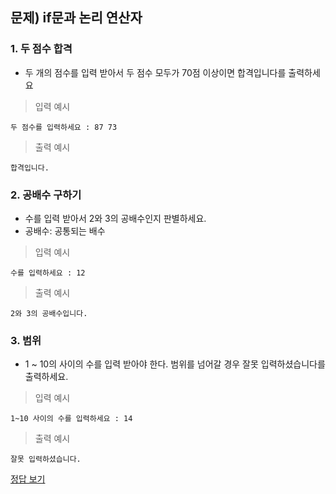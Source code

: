## 문제) if문과 논리 연산자

### 1. 두 점수 합격

* 두 개의 점수를 입력 받아서 두 점수 모두가 70점 이상이면 합격입니다를 출력하세요
 
> 입력 예시

```
두 점수를 입력하세요 : 87 73
```

> 출력 예시

```
합격입니다.
```

### 2. 공배수 구하기
* 수를 입력 받아서 2와 3의 공배수인지 판별하세요.
* 공배수: 공통되는 배수

> 입력 예시

```
수를 입력하세요 : 12
```

> 출력 예시

```
2와 3의 공배수입니다.
```

### 3. 범위

* 1  ~ 10의 사이의 수를 입력 받아야 한다. 범위를 넘어갈 경우 잘못 입력하셨습니다를 출력하세요.


> 입력 예시

```
1~10 사이의 수를 입력하세요 : 14
```

> 출력 예시

```
잘못 입력하셨습니다.
```

[정답 보기](Quiz02.java)

